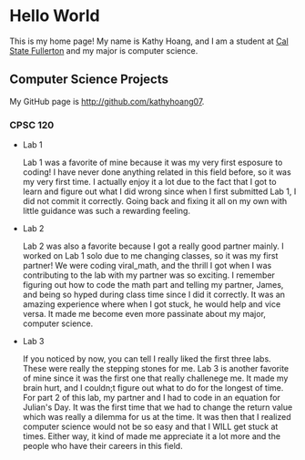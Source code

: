 # Hello World

This is my home page! My name is Kathy Hoang, and I am a student at [Cal State Fullerton](http://www.fullerton.edu/) and my major is computer science.

## Computer Science Projects

My GitHub page is http://github.com/kathyhoang07.

### CPSC 120

* Lab 1

    Lab 1 was a favorite of mine because it was my very first esposure to coding! I have never done anything related in this field before, so it was my very first time. I actually enjoy it a lot due to the fact that I got to learn and figure out what I did wrong since when I first submitted Lab 1, I did not commit it correctly. Going back and fixing it all on my own with little guidance was such a rewarding feeling.

* Lab 2
    
    Lab 2 was also a favorite because I got a really good partner mainly. I worked on Lab 1 solo due to me changing classes, so it was my first partner! We were coding viral_math, and the thrill I got when I was contributing to the lab with my partner was so exciting. I remember figuring out how to code the math part and telling my partner, James, and being so hyped during class time since I did it correctly. It was an amazing experience where when I got stuck, he would help and vice versa. It made me become even more passinate about my major, computer science. 

* Lab 3

    If you noticed by now, you can tell I really liked the first three labs. These were really the stepping stones for me. Lab 3 is another favorite of mine since it was the first one that really challenege me. It made my brain hurt, and I couldn;t figure out what to do for the longest of time. For part 2 of this lab, my partner and I had to code in an equation for Julian's Day. It was the first time that we had to change the return value which was really a dilemma for us at the time. It was then that I realized computer science would not be so easy and that I WILL get stuck at times. Either way, it kind of made me appreciate it a lot more and the people who have their careers in this field. 

